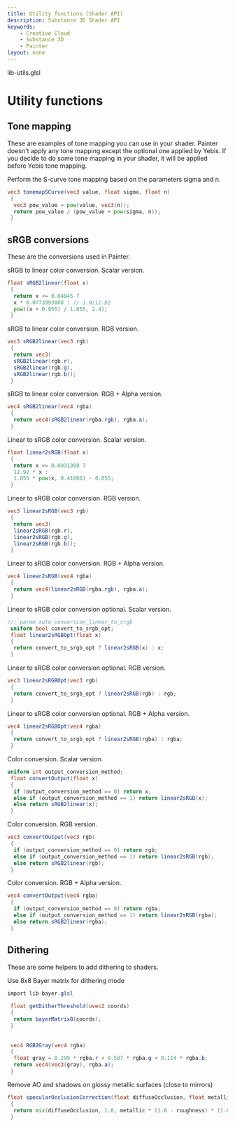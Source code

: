```yaml
---
title: Utility functions (Shader API)
description: Substance 3D Shader API
keywords:
	- Creative Cloud
	- Substance 3D
	- Painter
layout: none
---
```





lib-utils.glsl








[ ](#section-0)












[ ](#section-1)

Utility functions
=================


Tone mapping
------------


These are examples of tone mapping you can use in your shader. Painter doesn't apply any
 tone mapping except the optional one applied by Yebis. If you decide to do some tone mapping
 in your shader, it will be applied before Yebis tone mapping.


Perform the S-curve tone mapping based on the parameters sigma and n.





```glsl
vec3 tonemapSCurve(vec3 value, float sigma, float n)
 {
  vec3 pow_value = pow(value, vec3(n));
  return pow_value / (pow_value + pow(sigma, n));
 }
```







[ ](#section-2)

sRGB conversions
----------------


These are the conversions used in Painter.


sRGB to linear color conversion. Scalar version.





```glsl
float sRGB2linear(float x)
 {
  return x <= 0.04045 ?
  x * 0.0773993808 : // 1.0/12.92
  pow((x + 0.055) / 1.055, 2.4);
 }
```







[ ](#section-3)

sRGB to linear color conversion. RGB version.





```glsl
vec3 sRGB2linear(vec3 rgb)
 {
  return vec3(
  sRGB2linear(rgb.r),
  sRGB2linear(rgb.g),
  sRGB2linear(rgb.b));
 }
```







[ ](#section-4)

sRGB to linear color conversion. RGB + Alpha version.





```glsl
vec4 sRGB2linear(vec4 rgba)
 {
  return vec4(sRGB2linear(rgba.rgb), rgba.a);
 }
```







[ ](#section-5)

Linear to sRGB color conversion. Scalar version.





```glsl
float linear2sRGB(float x)
 {
  return x <= 0.0031308 ?
  12.92 * x :
  1.055 * pow(x, 0.41666) - 0.055;
 }
```







[ ](#section-6)

Linear to sRGB color conversion. RGB version.





```glsl
vec3 linear2sRGB(vec3 rgb)
 {
  return vec3(
  linear2sRGB(rgb.r),
  linear2sRGB(rgb.g),
  linear2sRGB(rgb.b));
 }
```







[ ](#section-7)

Linear to sRGB color conversion. RGB + Alpha version.





```glsl
vec4 linear2sRGB(vec4 rgba)
 {
  return vec4(linear2sRGB(rgba.rgb), rgba.a);
 }
```







[ ](#section-8)

Linear to sRGB color conversion optional. Scalar version.





```glsl
//: param auto conversion_linear_to_srgb
 uniform bool convert_to_srgb_opt;
 float linear2sRGBOpt(float x)
 {
  return convert_to_srgb_opt ? linear2sRGB(x) : x;
 }
```







[ ](#section-9)

Linear to sRGB color conversion optional. RGB version.





```glsl
vec3 linear2sRGBOpt(vec3 rgb)
 {
  return convert_to_srgb_opt ? linear2sRGB(rgb) : rgb;
 }
```







[ ](#section-10)

Linear to sRGB color conversion optional. RGB + Alpha version.





```glsl
vec4 linear2sRGBOpt(vec4 rgba)
 {
  return convert_to_srgb_opt ? linear2sRGB(rgba) : rgba;
 }
```







[ ](#section-11)

Color conversion. Scalar version.





```glsl
uniform int output_conversion_method;
 float convertOutput(float x)
 {
  if (output_conversion_method == 0) return x;
  else if (output_conversion_method == 1) return linear2sRGB(x);
  else return sRGB2linear(x);
 }
```







[ ](#section-12)

Color conversion. RGB version.





```glsl
vec3 convertOutput(vec3 rgb)
 {
  if (output_conversion_method == 0) return rgb;
  else if (output_conversion_method == 1) return linear2sRGB(rgb);
  else return sRGB2linear(rgb);
 }
```







[ ](#section-13)

Color conversion. RGB + Alpha version.





```glsl
vec4 convertOutput(vec4 rgba)
 {
  if (output_conversion_method == 0) return rgba;
  else if (output_conversion_method == 1) return linear2sRGB(rgba);
  else return sRGB2linear(rgba);
 }
```







[ ](#section-14)

Dithering
---------


These are some helpers to add dithering to shaders.


Use 8x8 Bayer matrix for dithering mode





```glsl
import lib-bayer.glsl
 
 float getDitherThreshold(uvec2 coords)
 {
  return bayerMatrix8(coords);
 }
 
 
 vec4 RGB2Gray(vec4 rgba)
 {
  float gray = 0.299 * rgba.r + 0.587 * rgba.g + 0.114 * rgba.b;
  return vec4(vec3(gray), rgba.a);
 }
```







[ ](#section-15)

Remove AO and shadows on glossy metallic surfaces (close to mirrors)





```glsl
float specularOcclusionCorrection(float diffuseOcclusion, float metallic, float roughness)
 {
  return mix(diffuseOcclusion, 1.0, metallic * (1.0 - roughness) * (1.0 - roughness));
 }
 
 
```






